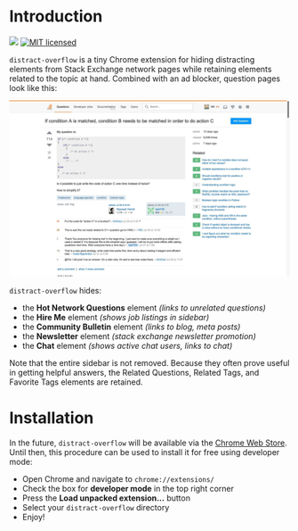 # Introduction
![](https://reposs.herokuapp.com/?path=nathantspencer/distract-overflow&color=brightgreen)
[![MIT licensed](https://img.shields.io/badge/license-MIT-blue.svg)](https://github.com/nathantspencer/distract-overflow/blob/master/LICENSE.md)

`distract-overflow` is a tiny Chrome extension for hiding distracting elements from Stack Exchange network pages while retaining elements related to the topic at hand. Combined with an ad blocker, question pages look like this:

![No distractions here!](app/example.jpg)

`distract-overflow` hides:
 - the **Hot Network Questions** element *(links to unrelated questions)*
 - the **Hire Me** element *(shows job listings in sidebar)*
 - the **Community Bulletin** element *(links to blog, meta posts)*
 - the **Newsletter** element *(stack exchange newsletter promotion)*
 - the **Chat** element *(shows active chat users, links to chat)*
 
Note that the entire sidebar is not removed. Because they often prove useful in getting helpful answers, the Related Questions, Related Tags, and Favorite Tags elements are retained.

# Installation
In the future, `distract-overflow` will be available via the [Chrome Web Store](https://chrome.google.com/webstore/category/extensions). Until then, this procedure can be used to install it for free using developer mode:
 - Open Chrome and navigate to `chrome://extensions/`
 - Check the box for **developer mode** in the top right corner
 - Press the **Load unpacked extension...** button
 - Select your `distract-overflow` directory
 - Enjoy!
